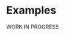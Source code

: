 # Examples

WORK IN PROGRESS

<!-- Unlike tutorials, examples can also be generated from Python files (.py) in addition
to Jupyter notebooks (.ipynb),
and is more of a collection of run scripts for reference/benchmarking.
Examples may contain documentation in the form of comments.
However, outputs/visualization from running the script is excluded if you are using Python files.

If no classification of examples is required, just remove the subpages for examples
and add the example files directly into the toctree of this main examples page.

```{toctree}
:maxdepth: 2
:caption: List of examples
:titlesonly:
:numbered:
:includehidden:

examples/basic
examples/advanced
``` -->